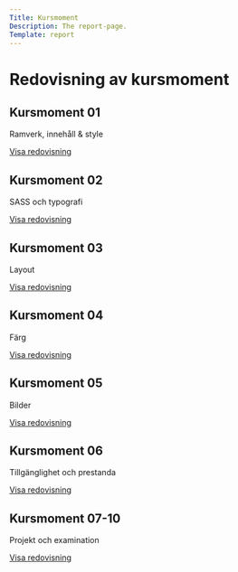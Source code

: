 ```yaml
---
Title: Kursmoment
Description: The report-page.
Template: report
---
```


Redovisning av kursmoment
==================

<div class="kmom-box">
    <h2>Kursmoment 01</h2>
    <p>Ramverk, innehåll & style</p>
    <a href="report/kmom01">Visa redovisning</a>
</div>
<div class="kmom-box">
    <h2>Kursmoment 02</h2>
    <p>SASS och typografi</p>
    <a href="report/kmom02">Visa redovisning</a>
</div>
<div class="kmom-box">
    <h2>Kursmoment 03</h2>
    <p>Layout</p>
    <a href="report/kmom03">Visa redovisning</a>
</div>
<div class="kmom-box">
    <h2>Kursmoment 04</h2>
    <p>Färg</p>
    <a href="report/kmom04">Visa redovisning</a>
</div>
<div class="kmom-box">
    <h2>Kursmoment 05</h2>
    <p>Bilder</p>
    <a href="report/kmom05">Visa redovisning</a>
</div>
<div class="kmom-box">
    <h2>Kursmoment 06</h2>
    <p>Tillgänglighet och prestanda</p>
    <a href="report/kmom06">Visa redovisning</a>
</div>
<div class="kmom-box-project">
    <h2>Kursmoment 07-10</h2>
    <p>Projekt och examination</p>
    <a href="report/kmom07-10">Visa redovisning</a>
</div>

